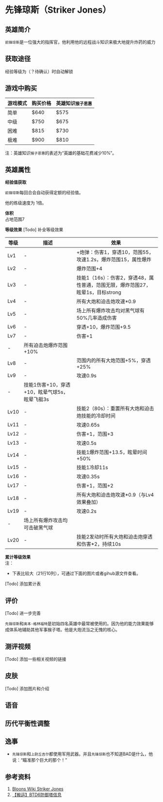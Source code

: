 # 先锋琼斯（Striker Jones）
## 英雄简介
`前锋琼斯`是一位强大的指挥官，他利用他的远程战斗知识来极大地提升炸药的威力

## 获取途径
经验等级为（？待确认）时自动解锁

## 游戏中购买
| 游戏模式 | 购买价格 | 英雄知识`猴子恩惠` | 
| - | - | - |
| 简单 | $640 | $575 |
| 中级 | $750 | $675 |
| 困难 | $815 | $730 |
| 极难 | $900 | $810 |

注：英雄知识`猴子恩惠`的表述为“英雄的基础花费减少10%”。

## 英雄属性
**经验值获取**

`前锋琼斯`每回合会自动获得定额的经验值。

他的练级速度为 1倍。

**体积**  
占地范围7

**等级效果**
[Todo] 补全等级效果


| 等级 | 描述 | 效果|
| - | - | - |
Lv1 | - | +炮弹：伤害1，穿透10，范围55，攻速1.2s，爆炸范围15，属性爆炸 |
Lv2 | - | 爆炸范围+4 |
Lv3 | - | 技能1（16s）：伤害2，穿透48，属性普通，范围无限，爆炸范围27，眩晕1s，目标strong |
Lv4 | - | 所有大炮和迫击炮攻速*0.9 |
Lv5 | - | 场上所有爆炸攻击均对黑气球有50%几率造成伤害 |
Lv6 | - | 穿透+10，爆炸范围+9.5 |
Lv7 | - | 伤害+1 |
 | - | 所有迫击炮爆炸范围+10% |
Lv8 | - | 范围内的所有大炮范围+5%，穿透+25% |
Lv9 | - | 攻速0.9s |
 | - | 技能1伤害+10，穿透+10，眩晕气球5s，眩晕飞艇3s |
Lv10 | - | 技能2（80s）：重置所有大炮和迫击炮技能的冷却时间 |
Lv11 | - | 攻速0.65s |
Lv12 | - | 伤害+1，范围+3 |
Lv13 | - | 攻速0.5s |
Lv14 | - | 技能1爆炸范围+13.5，眩晕时间+50% |
Lv15 | - | 技能1冷却11s |
Lv16 | - | 攻速0.35s |
Lv17 | - | 伤害+1，范围+2 |
Lv18 | - | 所有大炮和迫击炮攻速*0.9（与Lv4效果叠加） |
Lv19 | - | 攻速0.2s |
 | - | 场上所有爆炸攻击均可击破黑气球 |
Lv20 | - | 技能2发动时所有大炮和迫击炮穿透和伤害*2，持续10s |

**累计等级效果**  
注：

- 下表比较大（21行10列），可通过下面的图片或者gihub源文件查看。

[Todo] 添加累计表

## 评价
[Todo] 进一步完善

`先锋琼斯`和`奥本·格林福特`是初始四名英雄中最常被使用的。因为他的能力效果能够成体系地辅助其他军事猴子塔。他是大炮流当之无愧的核心。

## 测评视频
[Todo] 添加一些相关视频的链接

## 皮肤
[Todo] 添加图片和介绍

## 语音

## 历代平衡性调整

## 逸事
- `先锋琼斯`和`上尉丘吉尔`都使用军用武器。并且`先锋琼斯`也不知道BAD是什么，他说：“瞄准那个巨大的那个！”


## 参考资料
1. [Bloons Wiki Striker Jones](https://bloons.fandom.com/wiki/Striker_Jones)
2. [【搬运】BTD6防御塔信息](https://docs.qq.com/sheet/DVm9tcFl1ZndGd0Rv?tab=bb08j7)